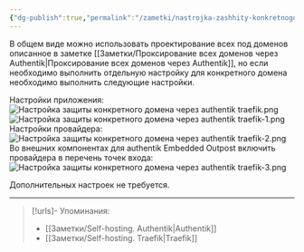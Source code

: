```yaml
---
{"dg-publish":true,"permalink":"/zametki/nastrojka-zashhity-konkretnogo-domena-cherez-authentik-traefik/","created":"2025-04-20 20:49","updated":"2025-04-20T22:11:50+03:00"}
---
```


В общем виде можно использовать проектирование всех под доменов описанное в заметке [[Заметки/Проксирование всех доменов через Authentik\|Проксирование всех доменов через Authentik]], но если необходимо выполнить отдельную настройку для конкретного домена необходимо выполнить следующие настройки.

Настройки приложения:
![Настройка защиты конкретного домена через authentik traefik.png](/img/user/%D0%98%D1%81%D1%85%D0%BE%D0%B4%D0%BD%D0%B8%D0%BA%D0%B8/%D0%9D%D0%B0%D1%81%D1%82%D1%80%D0%BE%D0%B9%D0%BA%D0%B0%20%D0%B7%D0%B0%D1%89%D0%B8%D1%82%D1%8B%20%D0%BA%D0%BE%D0%BD%D0%BA%D1%80%D0%B5%D1%82%D0%BD%D0%BE%D0%B3%D0%BE%20%D0%B4%D0%BE%D0%BC%D0%B5%D0%BD%D0%B0%20%D1%87%D0%B5%D1%80%D0%B5%D0%B7%20authentik%20traefik.png)
![Настройка защиты конкретного домена через authentik traefik-1.png](/img/user/%D0%98%D1%81%D1%85%D0%BE%D0%B4%D0%BD%D0%B8%D0%BA%D0%B8/%D0%9D%D0%B0%D1%81%D1%82%D1%80%D0%BE%D0%B9%D0%BA%D0%B0%20%D0%B7%D0%B0%D1%89%D0%B8%D1%82%D1%8B%20%D0%BA%D0%BE%D0%BD%D0%BA%D1%80%D0%B5%D1%82%D0%BD%D0%BE%D0%B3%D0%BE%20%D0%B4%D0%BE%D0%BC%D0%B5%D0%BD%D0%B0%20%D1%87%D0%B5%D1%80%D0%B5%D0%B7%20authentik%20traefik-1.png)
Настройки провайдера:
![Настройка защиты конкретного домена через authentik traefik-2.png](/img/user/%D0%98%D1%81%D1%85%D0%BE%D0%B4%D0%BD%D0%B8%D0%BA%D0%B8/%D0%9D%D0%B0%D1%81%D1%82%D1%80%D0%BE%D0%B9%D0%BA%D0%B0%20%D0%B7%D0%B0%D1%89%D0%B8%D1%82%D1%8B%20%D0%BA%D0%BE%D0%BD%D0%BA%D1%80%D0%B5%D1%82%D0%BD%D0%BE%D0%B3%D0%BE%20%D0%B4%D0%BE%D0%BC%D0%B5%D0%BD%D0%B0%20%D1%87%D0%B5%D1%80%D0%B5%D0%B7%20authentik%20traefik-2.png)
Во внешних компонентах для authentik Embedded Outpost включить провайдера в перечень точек входа:
![Настройка защиты конкретного домена через authentik traefik-3.png](/img/user/%D0%98%D1%81%D1%85%D0%BE%D0%B4%D0%BD%D0%B8%D0%BA%D0%B8/%D0%9D%D0%B0%D1%81%D1%82%D1%80%D0%BE%D0%B9%D0%BA%D0%B0%20%D0%B7%D0%B0%D1%89%D0%B8%D1%82%D1%8B%20%D0%BA%D0%BE%D0%BD%D0%BA%D1%80%D0%B5%D1%82%D0%BD%D0%BE%D0%B3%D0%BE%20%D0%B4%D0%BE%D0%BC%D0%B5%D0%BD%D0%B0%20%D1%87%D0%B5%D1%80%D0%B5%D0%B7%20authentik%20traefik-3.png)

Дополнительных настроек не требуется.

---
> [!urls]- Упоминания:
> - [[Заметки/Self-hosting. Authentik\|Authentik]]
> - [[Заметки/Self-hosting. Traefik\|Traefik]]